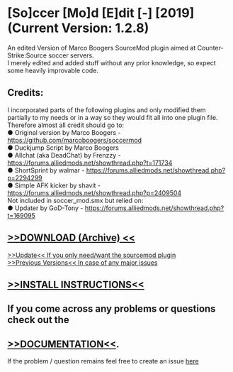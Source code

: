 # [So]ccer [Mo]d [E]dit [-] [2019] (Current Version: 1.2.8)  

An edited Version of Marco Boogers SourceMod plugin aimed at Counter-Strike:Source soccer servers.  
I merely edited and added stuff without any prior knowledge, so expect some heavily improvable code.  
  
  
## Credits:
I incorporated parts of the following plugins and only modified them partially to my needs or in a way so they would fit all into one plugin file. Therefore almost all credit should go to:  
  ● Original version by Marco Boogers - https://github.com/marcoboogers/soccermod  
  ● Duckjump Script by Marco Boogers  
  ● Allchat (aka DeadChat) by Frenzzy - https://forums.alliedmods.net/showthread.php?t=171734  
  ● ShortSprint by walmar - https://forums.alliedmods.net/showthread.php?p=2294299  
  ● Simple AFK kicker by shavit - https://forums.alliedmods.net/showthread.php?p=2409504  
  Not included in soccer_mod.smx but relied on:  
  ● Updater by GoD-Tony - https://forums.alliedmods.net/showthread.php?t=169095  
  
  
## [>>DOWNLOAD (Archive) <<](https://github.com/MK99MA/SoMoE-19/releases/tag/1.2.7)  
[>>Update<< If you only need/want the sourcemod plugin](https://github.com/MK99MA/soccermod-2019edit/raw/master/addons/sourcemod/plugins/soccer_mod.smx)  
[>>Previous Versions<< In case of any major issues](https://github.com/MK99MA/soccermod-2019edit/blob/master/addons/sourcemod/plugins/old/)  

## [>>INSTALL INSTRUCTIONS<<](https://somoe-19.readthedocs.io/en/latest/install.html)  
  
## If you come across any problems or questions check out the  

## [>>DOCUMENTATION<<](https://somoe-19.readthedocs.io/en/latest/index.html).

If the problem / question remains feel free to create an issue [here](https://github.com/MK99MA/soccermod-2019edit/issues)  
  
